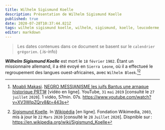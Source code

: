 ```yaml
---
title: Wilhelm Sigismund Koelle
description: Présentation de Wilhelm Sigismund Koelle
published: true
date: 2020-07-28T10:37:44.821Z
tags: wilhelm sigismund koelle, wilhelm, sigismund, koelle, leucoderme, linguistique, langue ouest-africaine, langue de l’ouest, pionnier, allemand, missionnaire
editor: markdown
---
```


> Les dates contenues dans ce document se basent sur le `calendrier grégorien`.
{.is-info}

***Wilhelm Sigismund Koelle*** est mort le `18` `février` `1902`. Étant un missionnaire allemand, il a été evoyé en `Sierra Leone`, où il a effectueé le regroupement des langues ouest-africaines, avec `Wilhelm Bleek`.[^1][^2]

[^1]: [Moabli Makasi](https://www.youtube.com/channel/UCjj4wUCAsYWITZQv4DbtPNw). [NEGRO MESSIANISME les juifs Bantus une arnaque historique PRT1#](https://www.youtube.com/watch?v=XV3WIpZQrv8&t=443s) [vidéo en ligne]. YouTube, `31` `mai` `2019` [consulté le `27` `juillet` `2020`]. 1 vidéo, 57min. 07s. https://www.youtube.com/watch?v=XV3WIpZQrv8&t=443s
[^2]: [Sigismund Koelle](https://en.wikipedia.org/wiki/Sigismund_Koelle). In [Wikipédia](https://wikipedia.org) [en ligne]. Fondation Wikimedia, `2003`, mis à jour le `22` `Mars` `2020` [consulté le `28` `Juillet` `2020`]. Dispnible sur : https://en.wikipedia.org/wiki/Sigismund_Koelle
